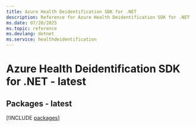 ```yaml
---
title: Azure Health Deidentification SDK for .NET
description: Reference for Azure Health Deidentification SDK for .NET
ms.date: 07/28/2025
ms.topic: reference
ms.devlang: dotnet
ms.service: healthdeidentification
---
```

# Azure Health Deidentification SDK for .NET - latest
## Packages - latest
[!INCLUDE [packages](health-deidentification-index.md)]